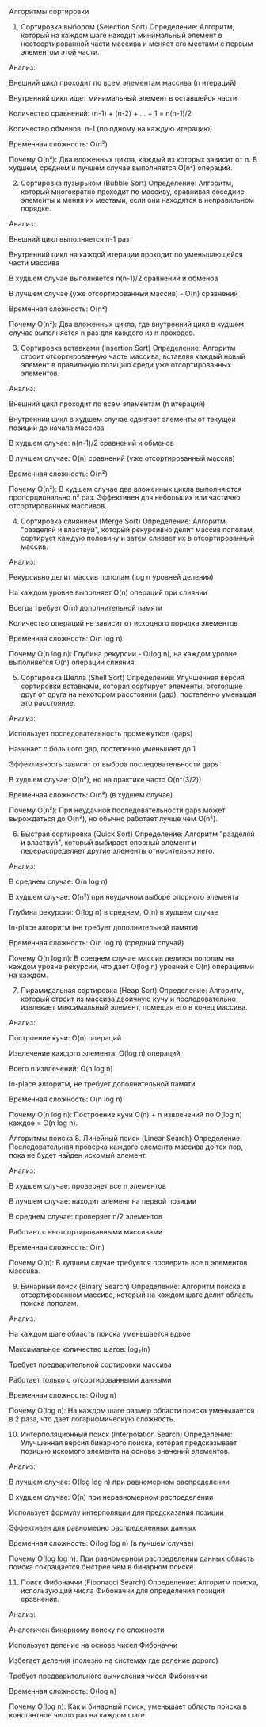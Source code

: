 Алгоритмы сортировки
1. Сортировка выбором (Selection Sort)
Определение:
Алгоритм, который на каждом шаге находит минимальный элемент в неотсортированной части массива и меняет его местами с первым элементом этой части.

Анализ:

Внешний цикл проходит по всем элементам массива (n итераций)

Внутренний цикл ищет минимальный элемент в оставшейся части

Количество сравнений: (n-1) + (n-2) + ... + 1 = n(n-1)/2

Количество обменов: n-1 (по одному на каждую итерацию)

Временная сложность: O(n²)

Почему O(n²): Два вложенных цикла, каждый из которых зависит от n. В худшем, среднем и лучшем случае выполняется O(n²) операций.

2. Сортировка пузырьком (Bubble Sort)
Определение:
Алгоритм, который многократно проходит по массиву, сравнивая соседние элементы и меняя их местами, если они находятся в неправильном порядке.

Анализ:

Внешний цикл выполняется n-1 раз

Внутренний цикл на каждой итерации проходит по уменьшающейся части массива

В худшем случае выполняется n(n-1)/2 сравнений и обменов

В лучшем случае (уже отсортированный массив) - O(n) сравнений

Временная сложность: O(n²)

Почему O(n²): Два вложенных цикла, где внутренний цикл в худшем случае выполняется n раз для каждого из n проходов.

3. Сортировка вставками (Insertion Sort)
Определение:
Алгоритм строит отсортированную часть массива, вставляя каждый новый элемент в правильную позицию среди уже отсортированных элементов.

Анализ:

Внешний цикл проходит по всем элементам (n итераций)

Внутренний цикл в худшем случае сдвигает элементы от текущей позиции до начала массива

В худшем случае: n(n-1)/2 сравнений и обменов

В лучшем случае: O(n) сравнений (уже отсортированный массив)

Временная сложность: O(n²)

Почему O(n²): В худшем случае два вложенных цикла выполняются пропорционально n² раз. Эффективен для небольших или частично отсортированных массивов.

4. Сортировка слиянием (Merge Sort)
Определение:
Алгоритм "разделяй и властвуй", который рекурсивно делит массив пополам, сортирует каждую половину и затем сливает их в отсортированный массив.

Анализ:

Рекурсивно делит массив пополам (log n уровней деления)

На каждом уровне выполняет O(n) операций при слиянии

Всегда требует O(n) дополнительной памяти

Количество операций не зависит от исходного порядка элементов

Временная сложность: O(n log n)

Почему O(n log n): Глубина рекурсии - O(log n), на каждом уровне выполняется O(n) операций слияния.

5. Сортировка Шелла (Shell Sort)
Определение:
Улучшенная версия сортировки вставками, которая сортирует элементы, отстоящие друг от друга на некотором расстоянии (gap), постепенно уменьшая это расстояние.

Анализ:

Использует последовательность промежутков (gaps)

Начинает с большого gap, постепенно уменьшает до 1

Эффективность зависит от выбора последовательности gaps

В худшем случае: O(n²), но на практике часто O(n^(3/2))

Временная сложность: O(n²) (в худшем случае)

Почему O(n²): При неудачной последовательности gaps может вырождаться до O(n²), но обычно работает лучше чем O(n²).

6. Быстрая сортировка (Quick Sort)
Определение:
Алгоритм "разделяй и властвуй", который выбирает опорный элемент и перераспределяет другие элементы относительно него.

Анализ:

В среднем случае: O(n log n)

В худшем случае: O(n²) при неудачном выборе опорного элемента

Глубина рекурсии: O(log n) в среднем, O(n) в худшем случае

In-place алгоритм (не требует дополнительной памяти)

Временная сложность: O(n log n) (средний случай)

Почему O(n log n): В среднем случае массив делится пополам на каждом уровне рекурсии, что дает O(log n) уровней с O(n) операциями на каждом.

7. Пирамидальная сортировка (Heap Sort)
Определение:
Алгоритм, который строит из массива двоичную кучу и последовательно извлекает максимальный элемент, помещая его в конец массива.

Анализ:

Построение кучи: O(n) операций

Извлечение каждого элемента: O(log n) операций

Всего n извлечений: O(n log n)

In-place алгоритм, не требует дополнительной памяти

Временная сложность: O(n log n)

Почему O(n log n): Построение кучи O(n) + n извлечений по O(log n) каждое = O(n log n).

Алгоритмы поиска
8. Линейный поиск (Linear Search)
Определение:
Последовательная проверка каждого элемента массива до тех пор, пока не будет найден искомый элемент.

Анализ:

В худшем случае: проверяет все n элементов

В лучшем случае: находит элемент на первой позиции

В среднем случае: проверяет n/2 элементов

Работает с неотсортированными массивами

Временная сложность: O(n)

Почему O(n): В худшем случае требуется проверить все n элементов массива.

9. Бинарный поиск (Binary Search)
Определение:
Алгоритм поиска в отсортированном массиве, который на каждом шаге делит область поиска пополам.

Анализ:

На каждом шаге область поиска уменьшается вдвое

Максимальное количество шагов: log₂(n)

Требует предварительной сортировки массива

Работает только с отсортированными данными

Временная сложность: O(log n)

Почему O(log n): На каждом шаге размер области поиска уменьшается в 2 раза, что дает логарифмическую сложность.

10. Интерполяционный поиск (Interpolation Search)
Определение:
Улучшенная версия бинарного поиска, которая предсказывает позицию искомого элемента на основе значений элементов.

Анализ:

В лучшем случае: O(log log n) при равномерном распределении

В худшем случае: O(n) при неравномерном распределении

Использует формулу интерполяции для предсказания позиции

Эффективен для равномерно распределенных данных

Временная сложность: O(log log n) (в лучшем случае)

Почему O(log log n): При равномерном распределении данных область поиска сокращается быстрее чем в бинарном поиске.

11. Поиск Фибоначчи (Fibonacci Search)
Определение:
Алгоритм поиска, использующий числа Фибоначчи для определения позиций сравнения.

Анализ:

Аналогичен бинарному поиску по сложности

Использует деление на основе чисел Фибоначчи

Избегает деления (полезно на системах где деление дорого)

Требует предварительного вычисления чисел Фибоначчи

Временная сложность: O(log n)

Почему O(log n): Как и бинарный поиск, уменьшает область поиска в константное число раз на каждом шаге.

